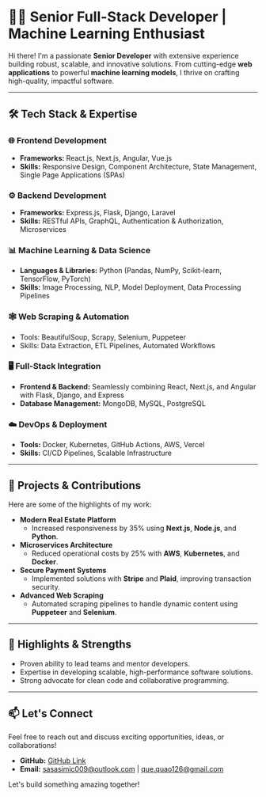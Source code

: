 # 👨‍💻 Senior Full-Stack Developer | Machine Learning Enthusiast

Hi there! I'm a passionate **Senior Developer** with extensive experience building robust, scalable, and innovative solutions. From cutting-edge **web applications** to powerful **machine learning models**, I thrive on crafting high-quality, impactful software.

---

## 🛠️ Tech Stack & Expertise

### 🌐 **Frontend Development**
- **Frameworks:** React.js, Next.js, Angular, Vue.js  
- **Skills:** Responsive Design, Component Architecture, State Management, Single Page Applications (SPAs)  

### ⚙️ **Backend Development**
- **Frameworks:** Express.js, Flask, Django, Laravel  
- **Skills:** RESTful APIs, GraphQL, Authentication & Authorization, Microservices  

### 📊 **Machine Learning & Data Science**
- **Languages & Libraries:** Python (Pandas, NumPy, Scikit-learn, TensorFlow, PyTorch)  
- **Skills:** Image Processing, NLP, Model Deployment, Data Processing Pipelines  

### 🕸️ **Web Scraping & Automation**
- Tools: BeautifulSoup, Scrapy, Selenium, Puppeteer  
- Skills: Data Extraction, ETL Pipelines, Automated Workflows  

### 🖥️ **Full-Stack Integration**
- **Frontend & Backend:** Seamlessly combining React, Next.js, and Angular with Flask, Django, and Express  
- **Database Management:** MongoDB, MySQL, PostgreSQL  

### ☁️ **DevOps & Deployment**
- **Tools:** Docker, Kubernetes, GitHub Actions, AWS, Vercel  
- **Skills:** CI/CD Pipelines, Scalable Infrastructure  

---

## 🚀 Projects & Contributions
Here are some of the highlights of my work:  
- **Modern Real Estate Platform**  
  - Increased responsiveness by 35% using **Next.js**, **Node.js**, and **Python**.  
- **Microservices Architecture**  
  - Reduced operational costs by 25% with **AWS**, **Kubernetes**, and **Docker**.  
- **Secure Payment Systems**  
  - Implemented solutions with **Stripe** and **Plaid**, improving transaction security.  
- **Advanced Web Scraping**  
  - Automated scraping pipelines to handle dynamic content using **Puppeteer** and **Selenium**.  

---

## 🌟 Highlights & Strengths
- Proven ability to lead teams and mentor developers.  
- Expertise in developing scalable, high-performance software solutions.  
- Strong advocate for clean code and collaborative programming.  

---

## 📫 Let's Connect
Feel free to reach out and discuss exciting opportunities, ideas, or collaborations!  

- **GitHub:** [GitHub Link](https://github.com/topdev126)  
- **Email:** sasasimic009@outlook.com | que.quao126@gmail.com

Let's build something amazing together!  
